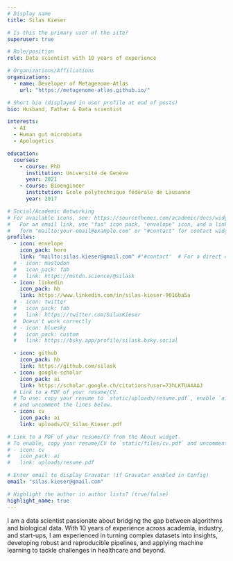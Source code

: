 ```yaml
---
# Display name
title: Silas Kieser

# Is this the primary user of the site?
superuser: true

# Role/position
role: Data scientist with 10 years of experience

# Organizations/Affiliations
organizations:
  - name: Developer of Metagenome-Atlas
    url: "https://metagenome-atlas.github.io/"

# Short bio (displayed in user profile at end of posts)
bio: Husband, Father & Data scientist

interests:
  - AI
  - Human gut microbiota
  - Apologetics

education:
  courses:
    - course: PhD
      institution: Université de Genève
      year: 2021
    - course: Bioengineer
      institution: École polytechnique fédérale de Lausanne
      year: 2017

# Social/Academic Networking
# For available icons, see: https://sourcethemes.com/academic/docs/widgets/#icons
#   For an email link, use "fas" icon pack, "envelope" icon, and a link in the
#   form "mailto:your-email@example.com" or "#contact" for contact widget.
profiles:
  - icon: envelope
    icon_pack: hero
    link: "mailto:silas.kieser@gmail.com" #'#contact'  # For a direct email link, use "mailto:test@example.org".
  # - icon: mastodon
  #   icon_pack: fab
  #   link: https://mstdn.science/@silask
  - icon: linkedin
    icon_pack: hb
    link: https://www.linkedin.com/in/silas-kieser-9016ba5a
  # - icon: twitter
  #   icon_pack: fab
  #   link: https://twitter.com/SilasKieser
  #  Doesn't work correctly
  # - icon: bluesky
  #   icon_pack: custom
  #   link: https://bsky.app/profile/silask.bsky.social

  - icon: github
    icon_pack: hb
    link: https://github.com/silask
  - icon: google-scholar
    icon_pack: ai
    link: https://scholar.google.ch/citations?user=73hLKTUAAAAJ
  # Link to a PDF of your resume/CV.
  # To use: copy your resume to `static/uploads/resume.pdf`, enable `ai` icons in `params.yaml`,
  # and uncomment the lines below.
  - icon: cv
    icon_pack: ai
    link: uploads/CV_Silas_Kieser.pdf

# Link to a PDF of your resume/CV from the About widget.
# To enable, copy your resume/CV to `static/files/cv.pdf` and uncomment the lines below.
# - icon: cv
#   icon_pack: ai
#   link: uploads/resume.pdf

# Enter email to display Gravatar (if Gravatar enabled in Config)
email: "silas.kieser@gmail.com"

# Highlight the author in author lists? (true/false)
highlight_name: true
---
```


I am a data scientist passionate about bridging the gap between algorithms and biological data. With 10 years of experience across academia, industry, and start-ups, I am experienced in turning complex datasets into insights, developing robust and reproducible pipelines, and applying machine learning to tackle challenges in healthcare and beyond.

<!--
{{< icon name="download" pack="fas" >}} Download my {{< staticref "uploads/demo_resume.pdf" "newtab" >}}resumé{{< /staticref >}}. -->
